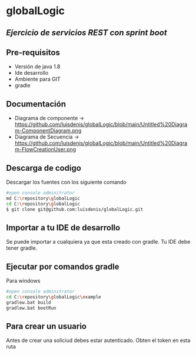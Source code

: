 # globalLogic

## _Ejercicio de servicios REST con sprint boot_

## Pre-requisitos

- Versión de java 1.8
- Ide desarrollo 
- Ambiente para GIT
- gradle

## Documentación
- Diagrama de componente -> https://github.com/luisdenis/globalLogic/blob/main/Untitled%20Diagram-ComponentDiagram.png
- Diagrama de Secuencia -> https://github.com/luisdenis/globalLogic/blob/main/Untitled%20Diagram-FlowCreationUser.png

## Descarga de codigo
Descargar los fuentes con los siguiente comando
```sh
#open console adminitrator
md C:\repository\globalLogic
cd C:\repository\globalLogic
$ git clone git@github.com:luisdenis/globalLogic.git
```
## Importar a tu IDE de desarrollo
Se puede importar a cualquiera ya que esta creado con gradle. Tu IDE debe tener gradle. 

## Ejecutar por  comandos gradle
Para windows
```sh
#open console adminitrator
cd C:\repository\globalLogic\example
gradlew.bat build
gradlew.bat bootRun
```
## Para crear un usuario 
Antes de crear una soliciud debes estar autenticado. Obten el token en esta ruta




